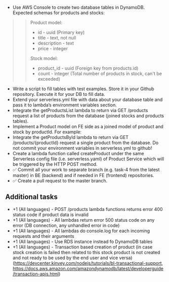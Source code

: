 - Use AWS Console to create two database tables in DynamoDB. Expected schemas for products and stocks:
>> Product model:
>>
>> - id -  uuid (Primary key)
>> - title - text, not null
>> - description - text
>> - price - integer
>>
>> Stock model:
>> - product_id - uuid (Foreign key from products.id)
>> - count - integer (Total number of products in stock, can't be exceeded)
- Write a script to fill tables with test examples. Store it in your Github repository. Execute it for your DB to fill data.
- Extend your serverless.yml file with data about your database table and pass it to lambda’s environment variables section.
- Integrate the getProductsList lambda to return via GET /products request a list of products from the database (joined stocks and products tables).
- Implement a Product model on FE side as a joined model of product and stock by productId. For example:
- Integrate the getProductsById lambda to return via GET /products/{productId} request a single product from the database. Do not commit your environment variables in serverless.yml to github!
- Create a lambda function called createProduct under the same Serverless config file (i.e. serverless.yaml) of Product Service which will be triggered by the HTTP POST method.
- ✅ Commit all your work to separate branch (e.g. task-4 from the latest master) in BE (backend) and if needed in FE (frontend) repositories.
- ✅ Create a pull request to the master branch.

## Additional tasks  

- +1 (All languages) - POST /products lambda functions returns error 400 status code if product data is invalid
- +1 (All languages) - All lambdas return error 500 status code on any error (DB connection, any unhandled error in code)
- +1 (All languages) - All lambdas do console.log for each incoming requests and their arguments
- +1 (All languages) - Use RDS instance instead fo DynamoDB tables
- +1 (All languages) - Transaction based creation of product (in case stock creation is failed then related to this stock product is not created and not ready to be used by the end user and vice versa) (https://devcenter.kinvey.com/nodejs/tutorials/bl-transactional-support, https://docs.aws.amazon.com/amazondynamodb/latest/developerguide/transaction-apis.html)